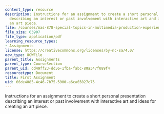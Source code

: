 ```yaml
---
content_type: resource
description: Instructions for an assignment to create a short personal presentation
  describing an interest or past involvement with interactive art and ideas for creating
  an art piece.
file: /courses/mas-878-special-topics-in-multimedia-production-experiences-in-interactive-art-fall-2003/66de40854c467b755900a6ca65027c75_first_assign.pdf
file_size: 63907
file_type: application/pdf
learning_resource_types:
- Assignments
license: https://creativecommons.org/licenses/by-nc-sa/4.0/
ocw_type: OCWFile
parent_title: Assignments
parent_type: CourseSection
parent_uid: cd49ff23-dd56-1fba-fabc-80a347f089f4
resourcetype: Document
title: First Assignment
uid: 66de4085-4c46-7b75-5900-a6ca65027c75
---
```

Instructions for an assignment to create a short personal presentation describing an interest or past involvement with interactive art and ideas for creating an art piece.